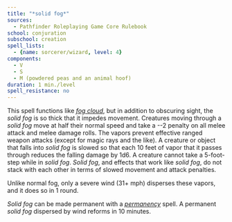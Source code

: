 ```yaml
---
title: "*solid fog*"
sources:
  - Pathfinder Roleplaying Game Core Rulebook
school: conjuration
subschool: creation
spell_lists:
  - {name: sorcerer/wizard, level: 4}
components:
  - V
  - S
  - M (powdered peas and an animal hoof)
duration: 1 min./level
spell_resistance: no
---
```


This spell functions like [*fog cloud*](/spells/fog-cloud/), but in addition to obscuring sight, the *solid fog* is so thick that it impedes movement. Creatures moving through a *solid fog* move at half their normal speed and take a --2 penalty on all melee attack and melee damage rolls. The vapors prevent effective ranged weapon attacks (except for magic rays and the like). A creature or object that falls into *solid fog* is slowed so that each 10 feet of vapor that it passes through reduces the falling damage by 1d6. A creature cannot take a 5-foot-step while in *solid fog*. *Solid fog*, and effects that work like *solid fog*, do not stack with each other in terms of slowed movement and attack penalties.

Unlike normal fog, only a severe wind (31+ mph) disperses these vapors, and it does so in 1 round.

*Solid fog* can be made permanent with a [*permanency*](/spells/permanency/) spell. A permanent *solid fog* dispersed by wind reforms in 10 minutes.


